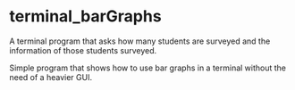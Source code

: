 # terminal_barGraphs

A terminal program that asks how many students are surveyed and the information of those students surveyed. 

Simple program that shows how to use bar graphs in a terminal without the need of a heavier GUI. 
